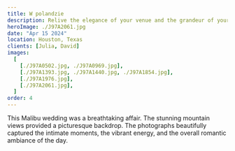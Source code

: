 ```yaml
---
title: W polandzie
description: Relive the elegance of your venue and the grandeur of your wedding through artistic photography.
heroImage: ./J97A2061.jpg
date: "Apr 15 2024"
location: Houston, Texas
clients: [Julia, David]
images:
  [
    [./J97A0502.jpg, ./J97A0969.jpg],
    [./J97A1393.jpg, ./J97A1440.jpg, ./J97A1854.jpg],
    [./J97A1976.jpg],
    [./J97A2061.jpg],
  ]
order: 4
---
```


This Malibu wedding was a breathtaking affair. The stunning mountain views provided a picturesque backdrop. The photographs beautifully captured the intimate moments, the vibrant energy, and the overall romantic ambiance of the day.
